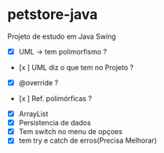 # petstore-java
Projeto de estudo em Java Swing

 - [x] UML -> tem polimorfismo ?
 - [x ] UML diz o que tem no Projeto ?
 - [x] @override ? 
 - [x ] Ref. polimórficas ?
 - [x] ArrayList 
 - [x] Persistencia de dados 
 - [x] Tem switch no menu de opçoes 
 - [x] tem try e catch de erros(Precisa Melhorar)
